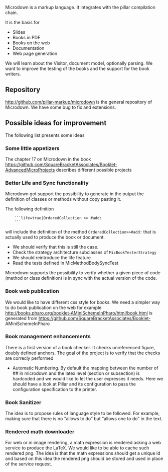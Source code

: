 Microdown is a markup language. It integrates with the pillar compilation chain.

It is the basis for
- Slides 
- Books in PDF
- Books on the web
- Documentation 
- Web page generation

We will learn about the Visitor, document model, optionally parsing.
We want to improve the testing of the books and the support for the book writers.

## Repository
http://github.com/pillar-markup/microdown is the general repository of Microdown.
We have some bug to fix and extensions.

## Possible ideas for improvement

The following list presents some ideas 

### Some little appetizers

The chapter 17 on Microdown in the book https://github.com/SquareBracketAssociates/Booklet-AdvancedMicroProjects describes different possible projects

### Better Life and Sync functionality

Microdown got support the possibility to generate in the output the definition of classes or methods without copy pasting it. 

The following definition 

```
	```life=true|OrderedCollection >> #add:
	```
```
will include the definition of the method `OrderedCollection>>#add:` that is actually used to produce the book or document. 

- We should verify that this is still the case.
- Check the strategy architecture subclasses of `MicBookTesterStrategy`
- We should reintroduce the life feature
- Read the tests defined in MicMethodBodySyncTest


Microdown supports the possibility to verify whether a given piece of code (method or class definition) 
is in sync with the actual version of the code. 



### Book web publication

We would like to have different css style for books. We need a simpler way to do book publication on the web
for example http://books.pharo.org/booklet-AMiniSchemeInPharo/html/book.html is generated from https://github.com/SquareBracketAssociates/Booklet-
AMiniSchemeInPharo


### Book management enhancements

There is a first version of a book checker. It checks unreferenced figure, doubly defined anchors. The goal of the project is to verify that the checks are correcly
performed

- Automatic Numbering. By default the mapping between the number of ## in microdown and the latex level (section or subsection) is hardcoded and we would like to let the user expresses it needs. Here we should have a look at Pillar and its configuration to pass the configuration specification to the printer. 

### Book Sanitizer

The idea is to propose rules of language style to be followed. For example, making sure that there is no
“allows to do” but “allows one to do” in the text. 

### Rendered math downloader

For web or in image rendering,  a math expression is rendered asking a web service to produce the LaTeX.  We would like to be able to cache such rendered png. The idea is that the math expressions should get a unique id and based on this idea the rendered png should be stored and used in place of the service request.
